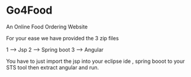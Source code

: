 # Go4Food

An Online Food Ordering Website

For your ease we have provided the 3 zip files

1 --> Jsp
2 --> Spring boot
3 --> Angular

You have to just import the jsp into your eclipse ide , spring booot to your STS tool then extract angular and run.

